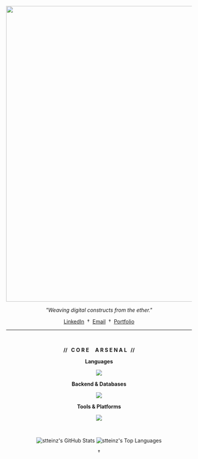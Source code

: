 <p align="center">
  <img src="https://private-user-images.githubusercontent.com/165206004/464401884-70874572-122c-470a-935b-6978e7d31892.png?jwt=eyJhbGciOiJIUzI1NiIsInR5cCI6IkpXVCJ9.eyJpc3MiOiJnaXRodWIuY29tIiwiYXVkIjoicmF3LmdpdGh1YnVzZXJjb250ZW50LmNvbSIsImtleSI6ImtleTUiLCJleHAiOjE3NTIxMTEwNjEsIm5iZiI6MTc1MjExMDc2MSwicGF0aCI6Ii8xNjUyMDYwMDQvNDY0NDAxODg0LTcwODc0NTcyLTEyMmMtNDcwYS05MzViLTY5NzhlN2QzMTg5Mi5wbmc_WC1BbXotQWxnb3JpdGhtPUFXUzQtSE1BQy1TSEEyNTYmWC1BbXotQ3JlZGVudGlhbD1BS0lBVkNPRFlMU0E1M1BRSzRaQSUyRjIwMjUwNzEwJTJGdXMtZWFzdC0xJTJGczMlMkZhd3M0X3JlcXVlc3QmWC1BbXotRGF0ZT0yMDI1MDcxMFQwMTI2MDFaJlgtQW16LUV4cGlyZXM9MzAwJlgtQW16LVNpZ25hdHVyZT1iYWYwMjM3N2ZkMzhmMGY3MTJiNWY2NDM4ZWM5NGM2MmVjZDUxNjc3Y2MwMmQ3ODI2ODczOTEyMzg2ODU0YjAxJlgtQW16LVNpZ25lZEhlYWRlcnM9aG9zdCJ9.bWRNmQr-d_znLDhjmQ342r3UX2YbqlVsVkomLMWHFm4" width="800px">
</p>

<p align="center">
  <i>"Weaving digital constructs from the ether."</i>
</p>

<p align="center">
  <a href="URL_DO_SEU_LINKEDIN_AQUI">LinkedIn</a> 
  &nbsp;†&nbsp; 
  <a href="mailto:SEU_EMAIL_AQUI">Email</a> 
  &nbsp;†&nbsp; 
  <a href="URL_DO_SEU_PORTFOLIO_OU_SITE_AQUI">Portfolio</a>
</p>

---

<br>

<div align="center">

**// &nbsp; C O R E &nbsp; &nbsp; A R S E N A L &nbsp; //**

</div>

<p align="center">
  <strong>Languages</strong>
</p>
<p align="center">
  <a href="https://skillicons.dev">
    <img src="https://skillicons.dev/icons?i=html,css,javascript,c,java&theme=dark" />
  </a>
</p>

<p align="center">
  <strong>Backend & Databases</strong>
</p>
<p align="center">
  <a href="https://skillicons.dev">
    <img src="https://skillicons.dev/icons?i=spring,mysql&theme=dark" />
  </a>
</p>

<p align="center">
  <strong>Tools & Platforms</strong>
</p>
<p align="center">
  <a href="https://skillicons.dev">
    <img src="https://skillicons.dev/icons?i=git,postman,vscode,idea,figma,redhat,aws,azure&theme=dark" />
  </a>
</p>

<br>

<p align="center">
  <img src="https://github-readme-stats.vercel.app/api?username=stteinz&show_icons=true&theme=tokyonight&hide_border=true&count_private=true" alt="stteinz's GitHub Stats">
  <img src="https://github-readme-stats.vercel.app/api/top-langs/?username=stteinz&layout=compact&theme=tokyonight&hide_border=true" alt="stteinz's Top Languages">
</p>

<p align="center">
  †
</p>
